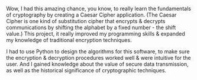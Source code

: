 Wow, I had this amazing chance, you know, to really learn the fundamentals of cryptography by creating a Caesar Cipher application. (The Caesar Cipher is one kind of substitution cipher that encrypts & decrypts communications by shifting the alphabet by a fixed number - the shift value.) This project, it really improved my programming skills & expanded my knowledge of traditional encryption techniques.

I had to use Python to design the algorithms for this software, to make sure the encryption & decryption procedures worked well & were intuitive for the user. And I gained knowledge about the value of secure data transmission, as well as the historical significance of cryptographic techniques.
